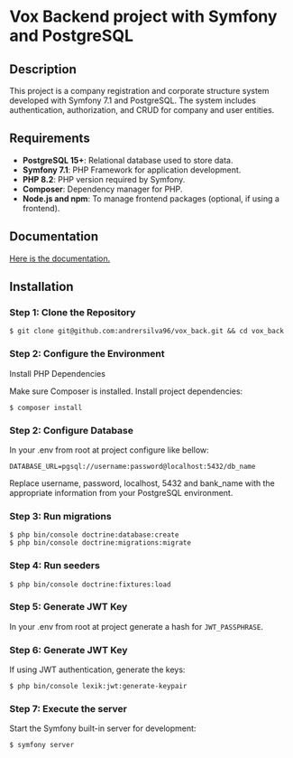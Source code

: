 # Vox Backend project with Symfony and PostgreSQL

## Description

This project is a company registration and corporate structure system developed with Symfony 7.1 and PostgreSQL. The system includes authentication, authorization, and CRUD for company and user entities.

## Requirements

- **PostgreSQL 15+**: Relational database used to store data.
- **Symfony 7.1**: PHP Framework for application development.
- **PHP 8.2**: PHP version required by Symfony.
- **Composer**: Dependency manager for PHP.
- **Node.js and npm**: To manage frontend packages (optional, if using a frontend).

## Documentation
[Here is the documentation.](https://documenter.getpostman.com/view/10880762/2sA3kaCK9z)

## Installation

### Step 1: Clone the Repository

````
$ git clone git@github.com:andrersilva96/vox_back.git && cd vox_back
````

### Step 2: Configure the Environment
Install PHP Dependencies

Make sure Composer is installed. Install project dependencies:

````
$ composer install
````

### Step 2: Configure Database

In your .env from root at project configure like bellow:

````
DATABASE_URL=pgsql://username:password@localhost:5432/db_name
````

Replace username, password, localhost, 5432 and bank_name with the appropriate information from your PostgreSQL environment.

### Step 3: Run migrations

````
$ php bin/console doctrine:database:create
$ php bin/console doctrine:migrations:migrate
````

### Step 4: Run seeders

````
$ php bin/console doctrine:fixtures:load
````

### Step 5: Generate JWT Key

In your .env from root at project generate a hash for ``JWT_PASSPHRASE``.

### Step 6: Generate JWT Key

If using JWT authentication, generate the keys:

````
$ php bin/console lexik:jwt:generate-keypair
````

### Step 7: Execute the server
Start the Symfony built-in server for development:

````
$ symfony server
````
